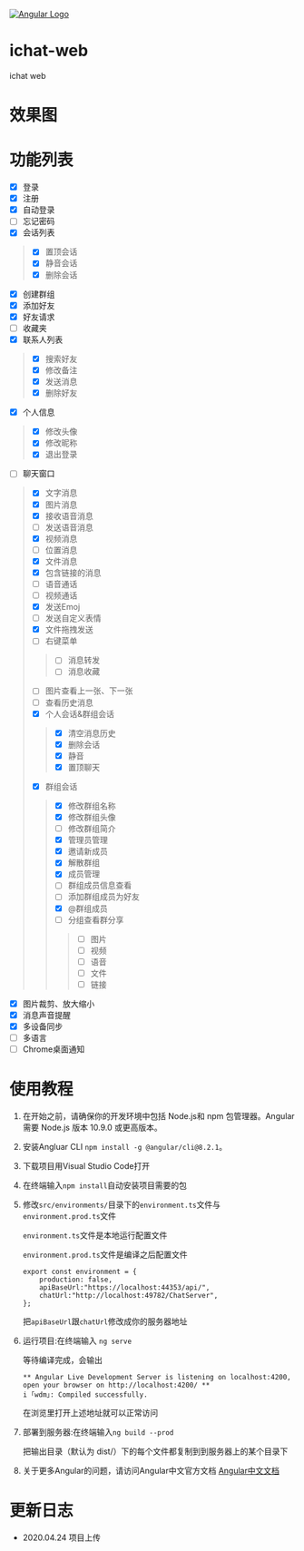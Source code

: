 [![Angular Logo](https://www.vectorlogo.zone/logos/angular/angular-icon.svg)](https://angular.io/)

# ichat-web
ichat web

# 效果图


# 功能列表
* [x] 登录
* [x] 注册
* [x] 自动登录
* [ ] 忘记密码
* [x] 会话列表
> * [x] 置顶会话
> * [x] 静音会话
> * [x] 删除会话
* [x] 创建群组
* [x] 添加好友
* [x] 好友请求
* [ ] 收藏夹
* [x] 联系人列表
> * [x] 搜索好友
> * [x] 修改备注
> * [x] 发送消息
> * [x] 删除好友
* [x] 个人信息
> * [x] 修改头像
> * [x] 修改昵称
> * [x] 退出登录
* [ ] 聊天窗口
> * [x] 文字消息
> * [x] 图片消息
> * [x] 接收语音消息
> * [ ] 发送语音消息
> * [x] 视频消息
> * [ ] 位置消息
> * [x] 文件消息
> * [x] 包含链接的消息
> * [ ] 语音通话
> * [ ] 视频通话
> * [x] 发送Emoj
> * [ ] 发送自定义表情
> * [x] 文件拖拽发送
> * [ ] 右键菜单
> >* [ ] 消息转发
> > * [ ] 消息收藏
> * [ ] 图片查看上一张、下一张
> * [ ] 查看历史消息
> * [x] 个人会话&群组会话
> > * [x] 清空消息历史
> > * [x] 删除会话
> > * [x] 静音
> > * [x] 置顶聊天
> * [x] 群组会话
> > * [x] 修改群组名称
> > * [x] 修改群组头像
> > * [ ] 修改群组简介
> > * [x] 管理员管理
> > * [x] 邀请新成员
> > * [x] 解散群组
> > * [x] 成员管理
> > * [ ] 群组成员信息查看
> > * [ ] 添加群组成员为好友
> > * [x] @群组成员
> > * [ ] 分组查看群分享
> > > * [ ] 图片
> > > * [ ] 视频
> > > * [ ] 语音
> > > * [ ] 文件
> > > * [ ] 链接
* [x] 图片裁剪、放大缩小
* [x] 消息声音提醒
* [x] 多设备同步
* [ ] 多语言
* [ ] Chrome桌面通知

# 使用教程
1. 在开始之前，请确保你的开发环境中包括 Node.js和 npm 包管理器。Angular 需要 Node.js 版本 10.9.0 或更高版本。
2. 安装Angluar CLI `npm install -g @angular/cli@8.2.1`。
3. 下载项目用Visual Studio Code打开
4. 在终端输入`npm install`自动安装项目需要的包
5. 修改`src/environments/`目录下的`environment.ts`文件与`environment.prod.ts`文件

    `environment.ts`文件是本地运行配置文件

    `environment.prod.ts`文件是编译之后配置文件
    ```
    export const environment = {
        production: false,
        apiBaseUrl:"https://localhost:44353/api/",
        chatUrl:"http://localhost:49782/ChatServer",
    };
    ```
    把`apiBaseUrl`跟`chatUrl`修改成你的服务器地址
6. 运行项目:在终端输入 `ng serve`

    等待编译完成，会输出
    ```
    ** Angular Live Development Server is listening on localhost:4200, open your browser on http://localhost:4200/ **
    i ｢wdm｣: Compiled successfully.
    ```
    在浏览里打开上述地址就可以正常访问
7. 部署到服务器:在终端输入`ng build --prod`

    把输出目录（默认为 dist/）下的每个文件都复制到到服务器上的某个目录下
8. 关于更多Angular的问题，请访问Angular中文官方文档 [Angular中文文档](https://angular.cn/docs)

# 更新日志
* 2020.04.24 项目上传
